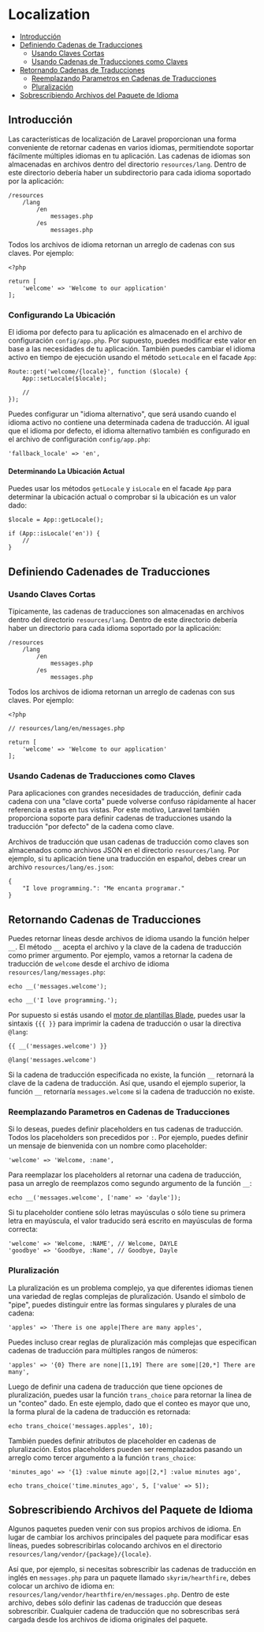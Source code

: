 # Localization

- [Introducción](#introduction)
- [Definiendo Cadenas de Traducciones](#defining-translation-strings)
    - [Usando Claves Cortas](#using-short-keys)
    - [Usando Cadenas de Traducciones como Claves](#using-translation-strings-as-keys)
- [Retornando Cadenas de Traducciones](#retrieving-translation-strings)
    - [Reemplazando Parametros en Cadenas de Traducciones](#replacing-parameters-in-translation-strings)
    - [Pluralización](#pluralization)
- [Sobrescribiendo Archivos del Paquete de Idioma](#overriding-package-language-files)

<a name="introduction"></a>
## Introducción

Las características de localización de Laravel proporcionan una forma conveniente de retornar cadenas en varios idiomas, permitiendote soportar fácilmente múltiples idiomas en tu aplicación. Las cadenas de idiomas son almacenadas en archivos dentro del directorio `resources/lang`. Dentro de este directorio debería haber un subdirectorio para cada idioma soportado por la aplicación:

    /resources
        /lang
            /en
                messages.php
            /es
                messages.php

Todos los archivos de idioma retornan un arreglo de cadenas con sus claves. Por ejemplo:

    <?php

    return [
        'welcome' => 'Welcome to our application'
    ];

### Configurando La Ubicación

El idioma por defecto para tu aplicación es almacenado en el archivo de configuración `config/app.php`. Por supuesto, puedes modificar este valor en base a las necesidades de tu aplicación. También puedes cambiar el idioma activo en tiempo de ejecución usando el método `setLocale` en el facade `App`:

    Route::get('welcome/{locale}', function ($locale) {
        App::setLocale($locale);

        //
    });

Puedes configurar un "idioma alternativo", que será usando cuando el idioma activo no contiene una determinada cadena de traducción. Al igual que el idioma por defecto, el idioma alternativo también es configurado en el archivo de configuración `config/app.php`:

    'fallback_locale' => 'en',

#### Determinando La Ubicación Actual

Puedes usar los métodos `getLocale` y `isLocale` en el facade `App` para determinar la ubicación actual o comprobar si la ubicación es un valor dado:

    $locale = App::getLocale();

    if (App::isLocale('en')) {
        //
    }

<a name="defining-translation-strings"></a>
## Definiendo Cadenades de Traducciones

<a name="using-short-keys"></a>
### Usando Claves Cortas 

Típicamente, las cadenas de traducciones son almacenadas en archivos dentro del directorio `resources/lang`. Dentro de este directorio debería haber un directorio para cada idioma soportado por la aplicación:

    /resources
        /lang
            /en
                messages.php
            /es
                messages.php

Todos los archivos de idioma retornan un arreglo de cadenas con sus claves. Por ejemplo:

    <?php

    // resources/lang/en/messages.php

    return [
        'welcome' => 'Welcome to our application'
    ];

<a name="using-translation-strings-as-keys"></a>
### Usando Cadenas de Traducciones como Claves

Para aplicaciones con grandes necesidades de traducción, definir cada cadena con una "clave corta" puede volverse confuso rápidamente al hacer referencia a estas en tus vistas. Por este motivo, Laravel también proporciona soporte para definir cadenas de traducciones usando la traducción "por defecto" de la cadena como clave.

Archivos de traducción que usan cadenas de traducción como claves son almacenados como archivos JSON en el directorio `resources/lang`. Por ejemplo, si tu aplicación tiene una traducción en español, debes crear un archivo `resources/lang/es.json`:

    {
        "I love programming.": "Me encanta programar."
    }

<a name="retrieving-translation-strings"></a>
## Retornando Cadenas de Traducciones

Puedes retornar líneas desde archivos de idioma usando la función helper `__`. El método `__` acepta el archivo y la clave de la cadena de traducción como primer argumento. Por ejemplo, vamos a retornar la cadena de traducción de `welcome` desde el archivo de idioma `resources/lang/messages.php`:

    echo __('messages.welcome');

    echo __('I love programming.');

Por supuesto si estás usando el [motor de plantillas Blade](/docs/{{version}}/blade), puedes usar la sintaxis `{{{ }}` para imprimir la cadena de traducción o usar la directiva `@lang`:

    {{ __('messages.welcome') }}

    @lang('messages.welcome')

Si la cadena de traducción especificada no existe, la función `__` retornará la clave de la cadena de traducción. Así que, usando el ejemplo superior, la función `__` retornaría `messages.welcome` si la cadena de traducción no existe.

<a name="replacing-parameters-in-translation-strings"></a>
### Reemplazando Parametros en Cadenas de Traducciones

Si lo deseas, puedes definir placeholders en tus cadenas de traducción. Todos los placeholders son precedidos por `:`. Por ejemplo, puedes definir un mensaje de bienvenida con un nombre como placeholder: 

    'welcome' => 'Welcome, :name',

Para reemplazar los placeholders al retornar una cadena de traducción, pasa un arreglo de reemplazos como segundo argumento de la función `__`:

    echo __('messages.welcome', ['name' => 'dayle']);

Si tu placeholder contiene sólo letras mayúsculas o sólo tiene su primera letra en mayúscula, el valor traducido será escrito en mayúsculas de forma correcta:

    'welcome' => 'Welcome, :NAME', // Welcome, DAYLE
    'goodbye' => 'Goodbye, :Name', // Goodbye, Dayle

<a name="pluralization"></a>
### Pluralización

La pluralización es un problema complejo, ya que diferentes idiomas tienen una variedad de reglas complejas de pluralización. Usando el símbolo de "pipe", puedes distinguir entre las formas singulares y plurales de una cadena:

    'apples' => 'There is one apple|There are many apples',

Puedes incluso crear reglas de pluralización más complejas que especifican cadenas de traducción para múltiples rangos de números:

    'apples' => '{0} There are none|[1,19] There are some|[20,*] There are many',

Luego de definir una cadena de traducción que tiene opciones de pluralización, puedes usar la función `trans_choice` para retornar la línea de un "conteo" dado. En este ejemplo, dado que el conteo es mayor que uno, la forma plural de la cadena de traducción es retornada:

    echo trans_choice('messages.apples', 10);

También puedes definir atributos de placeholder en cadenas de pluralización. Estos placeholders pueden ser reemplazados pasando un arreglo como tercer argumento a la función `trans_choice`:

    'minutes_ago' => '{1} :value minute ago|[2,*] :value minutes ago',

    echo trans_choice('time.minutes_ago', 5, ['value' => 5]);

<a name="overriding-package-language-files"></a>
## Sobrescribiendo Archivos del Paquete de Idioma

Algunos paquetes pueden venir con sus propios archivos de idioma. En lugar de cambiar los archivos principales del paquete para modificar esas líneas, puedes sobrescribirlas colocando archivos en el directorio `resources/lang/vendor/{package}/{locale}`.

Así que, por ejemplo, si necesitas sobrescribir las cadenas de traducción en inglés en `messages.php` para un paquete llamado `skyrim/hearthfire`, debes colocar un archivo de idioma en: `resources/lang/vendor/hearthfire/en/messages.php`. Dentro de este archivo, debes sólo definir las cadenas de traducción que deseas sobrescribir. Cualquier cadena de traducción que no sobrescribas será cargada desde los archivos de idioma originales del paquete.

